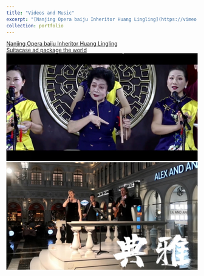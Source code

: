 ```yaml
---
title: "Videos and Music"
excerpt: "[Nanjing Opera baiju Inheritor Huang Lingling](https://vimeo.com/884091741)<br><img src='/images/黄玲玲的白局人生.jpg'><br>[Suitacase ad:package the world](https://vimeo.com/884151606)<br><img src='/images/广告作品包罗万象.jpg'>"
collection: portfolio
---
```

[Nanjing Opera baiju Inheritor Huang Lingling](https://vimeo.com/884091741)<br>[Suitacase ad package the world](https://vimeo.com/884151606)
<img src='/images/黄玲玲的白局人生.jpg'>
<img src='/images/广告作品包罗万象.jpg'>